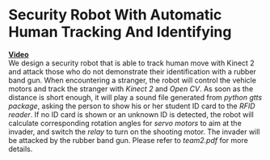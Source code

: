 # Security Robot With Automatic Human Tracking And Identifying
[**Video**](https://drive.google.com/file/d/1xjZbbo-S4iGypxI2N0qVQjoMiNNXSiNO/view)  
We design a security robot that is able to track human move with Kinect 2 and attack those who do not demonstrate their identification with a rubber band gun. When encountering a stranger, the robot will control the vehicle motors and track the stranger with *Kinect 2* and *Open CV*. As soon as the distance is short enough, it will play a sound file generated from *python gtts package*, asking the person to show his or her student ID card to the *RFID reader*. If no ID card is shown or an unknown ID is detected, the robot will calculate corresponding rotation angles for *servo motors* to aim at the invader, and switch the *relay* to turn on the shooting motor. The invader will be attacked by the rubber band gun. Please refer to *team2.pdf* for more details.
